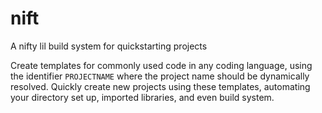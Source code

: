 # nift
A nifty lil build system for quickstarting projects

Create templates for commonly used code in any coding language, using the identifier `PROJECTNAME` where the project name should be dynamically resolved. Quickly create new projects using these templates, automating your directory set up, imported libraries, and even build system.
